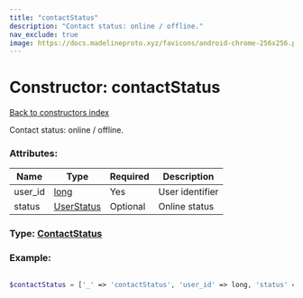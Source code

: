 ```yaml
---
title: "contactStatus"
description: "Contact status: online / offline."
nav_exclude: true
image: https://docs.madelineproto.xyz/favicons/android-chrome-256x256.png
---
```

# Constructor: contactStatus  
[Back to constructors index](/API_docs/constructors/index.html)



Contact status: online / offline.

### Attributes:

| Name     |    Type       | Required | Description |
|----------|---------------|----------|-------------|
|user\_id|[long](/API_docs/types/long.html) | Yes|User identifier|
|status|[UserStatus](/API_docs/types/UserStatus.html) | Optional|Online status|



### Type: [ContactStatus](/API_docs/types/ContactStatus.html)


### Example:

```php

$contactStatus = ['_' => 'contactStatus', 'user_id' => long, 'status' => UserStatus];
```  
